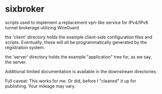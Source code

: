 # sixbroker
scripts used to implement a replacement vpn-like service for IPv4/IPv6 tunnel brokerage utilizing WireGuard


the 'client' directory holds the example client-side configuration files and
scripts.  Eventually, these will all be programmatically generated by the
registration system.

the 'server' directory holds the example "application" tree for, as we say,
the server.

Additional limited documentation is available in the downstream directories.


Full caveat:  This works for me.  Or did, before I "cleaned" it up for
publishing.   Your mileage may vary.
